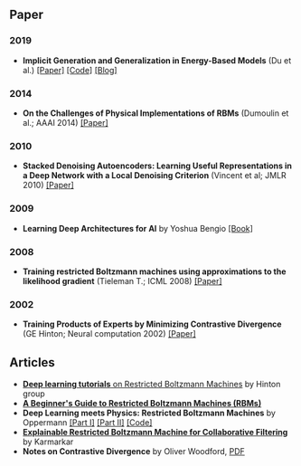 

## Paper

### 2019

* **Implicit Generation and Generalization in Energy-Based Models** (Du et al.) [[Paper]](https://arxiv.org/abs/1903.08689)  [[Code]](https://sites.google.com/view/igebm) [[Blog]](https://openai.com/blog/energy-based-models/)

### 2014

* **On the Challenges of Physical Implementations of RBMs** (Dumoulin et al.; AAAI 2014) [[Paper]](https://arxiv.org/abs/1312.5258)

### 2010

* **Stacked Denoising Autoencoders: Learning Useful Representations in a Deep Network with a Local Denoising Criterion** (Vincent et al; JMLR 2010) [[Paper]](http://www.jmlr.org/papers/volume11/vincent10a/vincent10a.pdf)

### 2009

* **Learning Deep Architectures for AI** by Yoshua Bengio  [[Book]](https://github.com/kartikgo/PGM-10708/blob/master/Documents/ftml_book.pdf)

### 2008

* **Training restricted Boltzmann machines using approximations to the likelihood gradient** (Tieleman T.; ICML 2008) [[Paper]](http://icml2008.cs.helsinki.fi/papers/638.pdf)

### 2002

* **Training Products of Experts by Minimizing Contrastive Divergence** (GE Hinton; Neural computation 2002) [[Paper]](http://www.cs.toronto.edu/~fritz/absps/tr00-004.pdf)

## Articles

* [**Deep learning tutorials** on Restricted Boltzmann Machines](http://deeplearning.net/tutorial/rbm.html) by Hinton group
* [**A Beginner's Guide to Restricted Boltzmann Machines (RBMs)**](https://pathmind.com/wiki/restricted-boltzmann-machine)
* **Deep Learning meets Physics: Restricted Boltzmann Machines** by Oppermann [[Part I]](https://towardsdatascience.com/deep-learning-meets-physics-restricted-boltzmann-machines-part-i-6df5c4918c15) [[Part II]](https://towardsdatascience.com/deep-learning-meets-physics-restricted-boltzmann-machines-part-ii-4b159dce1ffb) [[Code]](https://github.com/artem-oppermann/Restricted-Boltzmann-Machine)
* [**Explainable Restricted Boltzmann Machine for Collaborative Filtering**](https://medium.com/@tanaykarmarkar/explainable-restricted-boltzmann-machine-for-collaborative-filtering-6f011035352d) by Karmarkar
* **Notes on Contrastive Divergence** by Oliver Woodford, [PDF](http://www.robots.ox.ac.uk/~ojw/files/NotesOnCD.pdf)
